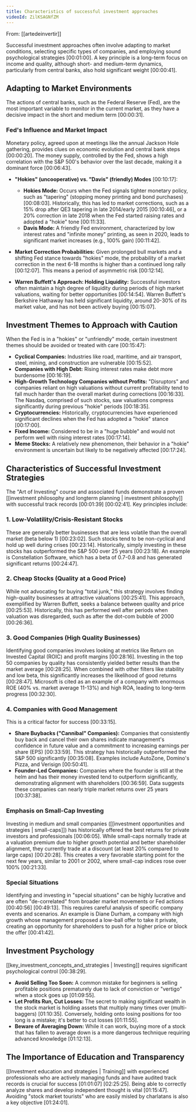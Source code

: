 ```yaml
---
title: Characteristics of successful investment approaches
videoId: ZilKSAGNfZM
---
```


From: [[artedeinvertir]] <br/> 

Successful investment approaches often involve adapting to market conditions, selecting specific types of companies, and employing sound psychological strategies <a class="yt-timestamp" data-t="00:01:00">[00:01:00]</a>. A key principle is a long-term focus on income and quality, although short- and medium-term dynamics, particularly from central banks, also hold significant weight <a class="yt-timestamp" data-t="00:00:41">[00:00:41]</a>.

## Adapting to Market Environments

The actions of central banks, such as the Federal Reserve (Fed), are the most important variable to monitor in the current market, as they have a decisive impact in the short and medium term <a class="yt-timestamp" data-t="00:00:31">[00:00:31]</a>.

### Fed's Influence and Market Impact
Monetary policy, agreed upon at meetings like the annual Jackson Hole gathering, provides clues on economic evolution and central bank steps <a class="yt-timestamp" data-t="00:00:20">[00:00:20]</a>. The money supply, controlled by the Fed, shows a high correlation with the S&P 500's behavior over the last decade, making it a dominant force <a class="yt-timestamp" data-t="00:06:43">[00:06:43]</a>.

*   **"Hokies" (uncooperative) vs. "Davis" (friendly) Modes** <a class="yt-timestamp" data-t="00:10:17">[00:10:17]</a>:
    *   **Hokies Mode:** Occurs when the Fed signals tighter monetary policy, such as "tapering" (stopping money printing and bond purchases) <a class="yt-timestamp" data-t="00:08:03">[00:08:03]</a>. Historically, this has led to market corrections, such as a 15% drop after QE3 tapering in late 2014/early 2015 <a class="yt-timestamp" data-t="00:10:46">[00:10:46]</a>, or a 20% correction in late 2018 when the Fed started raising rates and adopted a "hokie" tone <a class="yt-timestamp" data-t="00:11:33">[00:11:33]</a>.
    *   **Davis Mode:** A friendly Fed environment, characterized by low interest rates and "infinite money" printing, as seen in 2020, leads to significant market increases (e.g., 100% gain) <a class="yt-timestamp" data-t="00:11:42">[00:11:42]</a>.

*   **Market Correction Probabilities:** Given prolonged bull markets and a shifting Fed stance towards "hokies" mode, the probability of a market correction in the next 6-18 months is higher than a continued long rally <a class="yt-timestamp" data-t="00:12:07">[00:12:07]</a>. This means a period of asymmetric risk <a class="yt-timestamp" data-t="00:12:14">[00:12:14]</a>.

*   **Warren Buffett's Approach: Holding Liquidity:** Successful investors often maintain a high degree of liquidity during periods of high market valuations, waiting for better opportunities <a class="yt-timestamp" data-t="00:14:54">[00:14:54]</a>. Warren Buffett's Berkshire Hathaway has held significant liquidity, around 20-30% of its market value, and has not been actively buying <a class="yt-timestamp" data-t="00:15:07">[00:15:07]</a>.

## Investment Themes to Approach with Caution

When the Fed is in a "hokies" or "unfriendly" mode, certain investment themes should be avoided or treated with care <a class="yt-timestamp" data-t="00:15:47">[00:15:47]</a>:

*   **Cyclical Companies:** Industries like road, maritime, and air transport, steel, mining, and construction are vulnerable <a class="yt-timestamp" data-t="00:15:52">[00:15:52]</a>.
*   **Companies with High Debt:** Rising interest rates make debt more burdensome <a class="yt-timestamp" data-t="00:16:19">[00:16:19]</a>.
*   **High-Growth Technology Companies without Profits:** "Disruptors" and companies reliant on high valuations without current profitability tend to fall much harder than the overall market during corrections <a class="yt-timestamp" data-t="00:16:33">[00:16:33]</a>. The Nasdaq, comprised of such stocks, saw valuations compress significantly during previous "hokie" periods <a class="yt-timestamp" data-t="00:18:35">[00:18:35]</a>.
*   **Cryptocurrencies:** Historically, cryptocurrencies have experienced significant declines when the Fed has adopted a "hokie" stance <a class="yt-timestamp" data-t="00:17:00">[00:17:00]</a>.
*   **Fixed Income:** Considered to be in a "huge bubble" and would not perform well with rising interest rates <a class="yt-timestamp" data-t="00:17:14">[00:17:14]</a>.
*   **Meme Stocks:** A relatively new phenomenon, their behavior in a "hokie" environment is uncertain but likely to be negatively affected <a class="yt-timestamp" data-t="00:17:24">[00:17:24]</a>.

## Characteristics of Successful Investment Strategies

The "Art of Investing" course and associated funds demonstrate a proven [[investment philosophy and longterm planning | investment philosophy]] with successful track records <a class="yt-timestamp" data-t="00:01:39">[00:01:39]</a> <a class="yt-timestamp" data-t="00:02:41">[00:02:41]</a>. Key principles include:

### 1. Low-Volatility/Crisis-Resistant Stocks
These are generally better businesses that are less volatile than the overall market (beta below 1) <a class="yt-timestamp" data-t="00:23:02">[00:23:02]</a>. Such stocks tend to be non-cyclical and hold up well during crises <a class="yt-timestamp" data-t="00:23:14">[00:23:14]</a>. Historically, simply investing in these stocks has outperformed the S&P 500 over 25 years <a class="yt-timestamp" data-t="00:23:18">[00:23:18]</a>. An example is Constellation Software, which has a beta of 0.7-0.8 and has generated significant returns <a class="yt-timestamp" data-t="00:24:47">[00:24:47]</a>.

### 2. Cheap Stocks (Quality at a Good Price)
While not advocating for buying "total junk," this strategy involves finding high-quality businesses at attractive valuations <a class="yt-timestamp" data-t="00:25:41">[00:25:41]</a>. This approach, exemplified by Warren Buffett, seeks a balance between quality and price <a class="yt-timestamp" data-t="00:25:53">[00:25:53]</a>. Historically, this has performed well after periods when valuation was disregarded, such as after the dot-com bubble of 2000 <a class="yt-timestamp" data-t="00:26:36">[00:26:36]</a>.

### 3. Good Companies (High Quality Businesses)
Identifying good companies involves looking at metrics like Return on Invested Capital (ROIC) and profit margins <a class="yt-timestamp" data-t="00:28:16">[00:28:16]</a>. Investing in the top 50 companies by quality has consistently yielded better results than the market average <a class="yt-timestamp" data-t="00:28:25">[00:28:25]</a>. When combined with other filters like stability and low beta, this significantly increases the likelihood of good returns <a class="yt-timestamp" data-t="00:28:47">[00:28:47]</a>. Microsoft is cited as an example of a company with enormous ROE (40% vs. market average 11-13%) and high ROA, leading to long-term progress <a class="yt-timestamp" data-t="00:32:30">[00:32:30]</a>.

### 4. Companies with Good Management
This is a critical factor for success <a class="yt-timestamp" data-t="00:33:15">[00:33:15]</a>.
*   **Share Buybacks ("Cannibal" Companies):** Companies that consistently buy back and cancel their own shares indicate management's confidence in future value and a commitment to increasing earnings per share (EPS) <a class="yt-timestamp" data-t="00:33:59">[00:33:59]</a>. This strategy has historically outperformed the S&P 500 significantly <a class="yt-timestamp" data-t="00:35:08">[00:35:08]</a>. Examples include AutoZone, Domino's Pizza, and Verisign <a class="yt-timestamp" data-t="00:50:41">[00:50:41]</a>.
*   **Founder-Led Companies:** Companies where the founder is still at the helm and has their money invested tend to outperform significantly, demonstrating alignment with shareholders <a class="yt-timestamp" data-t="00:36:59">[00:36:59]</a>. Data suggests these companies can nearly triple market returns over 25 years <a class="yt-timestamp" data-t="00:37:38">[00:37:38]</a>.

### Emphasis on Small-Cap Investing
Investing in medium and small companies ([[investment opportunities and strategies | small-caps]]) has historically offered the best returns for private investors and professionals <a class="yt-timestamp" data-t="00:06:05">[00:06:05]</a>. While small-caps normally trade at a valuation premium due to higher growth potential and better shareholder alignment, they currently trade at a discount (at least 20% compared to large caps) <a class="yt-timestamp" data-t="00:20:28">[00:20:28]</a>. This creates a very favorable starting point for the next few years, similar to 2001 or 2002, where small-cap indices rose over 100% <a class="yt-timestamp" data-t="00:21:33">[00:21:33]</a>.

### Special Situations
Identifying and investing in "special situations" can be highly lucrative and are often "de-correlated" from broader market movements or Fed actions <a class="yt-timestamp" data-t="00:40:56">[00:40:56]</a> <a class="yt-timestamp" data-t="00:49:13">[00:49:13]</a>. This requires careful analysis of specific company events and scenarios. An example is Diane Durham, a company with high growth whose management proposed a low-ball offer to take it private, creating an opportunity for shareholders to push for a higher price or block the offer <a class="yt-timestamp" data-t="00:41:42">[00:41:42]</a>.

## Investment Psychology
[[key_investment_concepts_and_strategies | Investing]] requires significant psychological control <a class="yt-timestamp" data-t="00:38:29">[00:38:29]</a>.
*   **Avoid Selling Too Soon:** A common mistake for beginners is selling profitable positions prematurely due to lack of conviction or "vertigo" when a stock goes up <a class="yt-timestamp" data-t="01:09:55">[01:09:55]</a>.
*   **Let Profits Run, Cut Losses:** The secret to making significant wealth in the stock market is holding assets that multiply many times over (multi-baggers) <a class="yt-timestamp" data-t="01:10:35">[01:10:35]</a>. Conversely, holding onto losing positions for too long is a mistake; it's better to cut losses <a class="yt-timestamp" data-t="01:11:55">[01:11:55]</a>.
*   **Beware of Averaging Down:** While it can work, buying more of a stock that has fallen to average down is a more dangerous technique requiring advanced knowledge <a class="yt-timestamp" data-t="01:12:13">[01:12:13]</a>.

## The Importance of Education and Transparency
[[Investment education and strategies | Training]] with experienced professionals who are actively managing funds and have audited track records is crucial for success <a class="yt-timestamp" data-t="01:01:07">[01:01:07]</a> <a class="yt-timestamp" data-t="02:25:25]">[02:25:25]</a>. Being able to correctly analyze shares and develop independent thought is vital <a class="yt-timestamp" data-t="01:15:47">[01:15:47]</a>. Avoiding "stock market tourists" who are easily misled by charlatans is also a key objective <a class="yt-timestamp" data-t="01:24:01">[01:24:01]</a>.